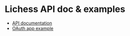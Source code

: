 # Lichess API doc & examples

- [API documentation](https://lidraughts.org/api)
- [OAuth app example](https://github.com/roepstoep/lidraughts-api/tree/master/example/oauth-authorization-code)

